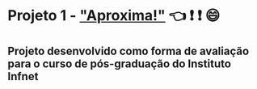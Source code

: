 # Projeto 1 - ["Aproxima!"](https://adoring-northcutt-13bb8a.netlify.app/) 👈 ❗ ❗ 😄

## Projeto desenvolvido como forma de avaliação para o curso de pós-graduação do Instituto Infnet

